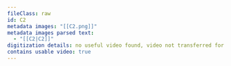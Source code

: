 ```yaml
---
fileClass: raw
id: C2
metadata images: "[[C2.png]]"
metadata images parsed text:
  - "[[C2|C2]]"
digitization details: no useful video found, video not transferred for parsing
contains usable video: true
---
```


